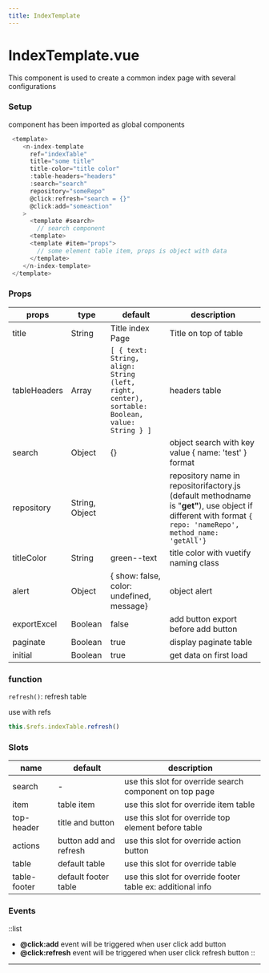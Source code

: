 ```yaml
---
title: IndexTemplate
---
```

# IndexTemplate.vue

This component is used to create a common index page with several configurations

### **Setup**

component has been imported as global components

```javascript
 <template>
    <n-index-template 
      ref="indexTable"
      title="some title"
      title-color="title color"
      :table-headers="headers"
      :search="search"
      repository="someRepo"
      @click:refresh="search = {}"
      @click:add="someaction"
    >
      <template #search>
        // search component
      <template>
      <template #item="props">
        // some element table item, props is object with data
      </template>
    </n-index-template>
 </template>
```

### **Props**

| props        | type           | default                                                                                       | description                                                                                                                                                   |
| ------------ | -------------- | --------------------------------------------------------------------------------------------- | ------------------------------------------------------------------------------------------------------------------------------------------------------------- |
| title        | String         | Title index Page                                                                              | Title on top of table                                                                                                                                         |
| tableHeaders | Array          | `[ { text: String, align: String (left, right, center), sortable: Boolean, value: String } ]` | headers table                                                                                                                                                 |
| search       | Object         | {}                                                                                            | object search with  key value { name: 'test' } format                                                                                                         |
| repository   | String, Object |                                                                                               | repository name in repositorifactory.js (default methodname is "**get"**), use object if different  with format `{ repo: 'nameRepo', method_name: 'getAll'}`  |
| titleColor   | String         | green--text                                                                                   | title color with vuetify naming class                                                                                                                         |
| alert        | Object         | { show: false, color: undefined, message}                                                     | object alert                                                                                                                                                  |
| exportExcel  | Boolean        | false                                                                                         | add button export before add button                                                                                                                           |
| paginate     | Boolean        | true                                                                                          | display paginate table                                                                                                                                        |
| initial      | Boolean        | true                                                                                          | get data on first load                                                                                                                                        |

### **function**

`refresh()`: refresh table

use with refs

```javascript
this.$refs.indexTable.refresh()
```

### **Slots**

| name         | default                | description                                                 |
| ------------ | ---------------------- | ----------------------------------------------------------- |
| search       | \-                     | use this slot for override search component on top page     |
| item         | table item             | use this slot for override item table                       |
| top-header   | title and button       | use this slot for override top element before table         |
| actions      | button add and refresh | use this slot for override action button                    |
| table        | default table          | use this slot for override table                            |
| table-footer | default footer table   | use this slot for override footer table ex: additional info |

### **Events**

::list

* **@click:add** event will be triggered when user click add button
* **@click:refresh** event will be triggered when user click refresh button
  ::

- - -